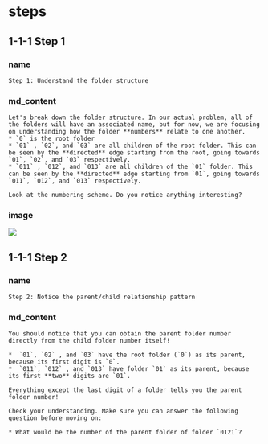 <!--title={Parsing the File:Finding the Relationships Explained}-->

<!--badges={Python:22,Algorithms:11}-->

<!--concepts={directedGraphs, introToGraphs, useOfGraphs}-->

# steps

## 1-1-1 Step 1

### name

```
Step 1: Understand the folder structure
```

### md_content

```
Let's break down the folder structure. In our actual problem, all of the folders will have an associated name, but for now, we are focusing on understanding how the folder **numbers** relate to one another.
* `0` is the root folder
* `01` , `02`, and `03` are all children of the root folder. This can be seen by the **directed** edge starting from the root, going towards `01`, `02`, and `03` respectively.
* `011` , `012`, and `013` are all children of the `01` folder. This can be seen by the **directed** edge starting from `01`, going towards `011`, `012`, and `013` respectively.

Look at the numbering scheme. Do you notice anything interesting? 
```

### image

<img src = "https://i.imgur.com/d96KQDv.jpg"/>

## 1-1-1 Step 2

### name

```
Step 2: Notice the parent/child relationship pattern
```

### md_content

```
You should notice that you can obtain the parent folder number directly from the child folder number itself!

*  `01`, `02` , and `03` have the root folder (`0`) as its parent, because its first digit is `0`.
*  `011`, `012` , and `013` have folder `01` as its parent, because its first **two** digits are `01`.

Everything except the last digit of a folder tells you the parent folder number!

Check your understanding. Make sure you can answer the following question before moving on:

* What would be the number of the parent folder of folder `0121`?


```

